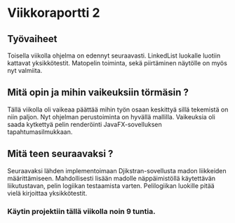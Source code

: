 
# Viikkoraportti 2

## Työvaiheet
Toisella viikolla ohjelma on edennyt seuraavasti. LinkedList luokalle
luotiin kattavat yksikkötestit. Matopelin toiminta, sekä piirtäminen
näytölle on myös nyt valmiita.

## Mitä opin ja mihin vaikeuksiin törmäsin ?
Tällä viikolla oli vaikeaa päättää mihin työn osaan keskittyä sillä
tekemistä on niin paljon. Nyt ohjelman perustoiminta on hyvällä
mallilla. Vaikeuksia oli saada kytkettyä pelin renderöinti
JavaFX-sovelluksen tapahtumasilmukkaan.

## Mitä teen seuraavaksi ?
Seuraavaksi lähden implementoimaan Djikstran-sovellusta madon
liikkeiden määrittämiseen. Mahdollisesti lisään madolle näppäimistöllä
käytettävän liikutustavan, pelin logiikan testaamista varten.
Pelilogiikan luokille pitää vielä kirjoittaa yksikkötestit.

### Käytin projektiin tällä viikolla noin 9 tuntia.
